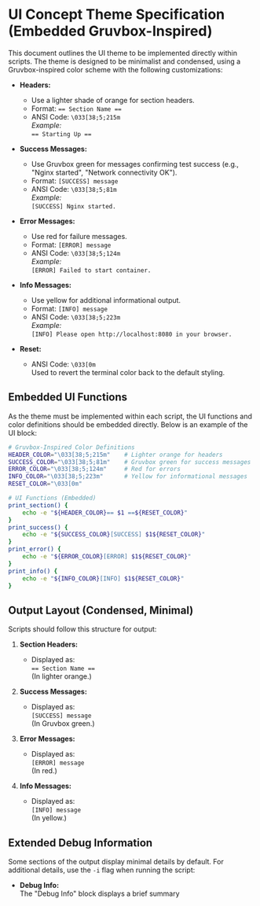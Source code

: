 # UI Concept Theme Specification (Embedded Gruvbox-Inspired)

This document outlines the UI theme to be implemented directly within scripts. The theme is designed to be minimalist and condensed, using a Gruvbox-inspired color scheme with the following customizations:

- **Headers:**  
  - Use a lighter shade of orange for section headers.
  - Format: `== Section Name ==`
  - ANSI Code: `\033[38;5;215m`  
    *Example:*  
    `== Starting Up ==`

- **Success Messages:**  
  - Use Gruvbox green for messages confirming test success (e.g., "Nginx started", "Network connectivity OK").
  - Format: `[SUCCESS] message`
  - ANSI Code: `\033[38;5;81m`  
    *Example:*  
    `[SUCCESS] Nginx started.`

- **Error Messages:**  
  - Use red for failure messages.
  - Format: `[ERROR] message`
  - ANSI Code: `\033[38;5;124m`  
    *Example:*  
    `[ERROR] Failed to start container.`

- **Info Messages:**  
  - Use yellow for additional informational output.
  - Format: `[INFO] message`
  - ANSI Code: `\033[38;5;223m`  
    *Example:*  
    `[INFO] Please open http://localhost:8080 in your browser.`

- **Reset:**  
  - ANSI Code: `\033[0m`  
    Used to revert the terminal color back to the default styling.

## Embedded UI Functions

As the theme must be implemented within each script, the UI functions and color definitions should be embedded directly. Below is an example of the UI block:

```bash
# Gruvbox-Inspired Color Definitions
HEADER_COLOR="\033[38;5;215m"    # Lighter orange for headers
SUCCESS_COLOR="\033[38;5;81m"    # Gruvbox green for success messages
ERROR_COLOR="\033[38;5;124m"     # Red for errors
INFO_COLOR="\033[38;5;223m"      # Yellow for informational messages
RESET_COLOR="\033[0m"

# UI Functions (Embedded)
print_section() {
    echo -e "${HEADER_COLOR}== $1 ==${RESET_COLOR}"
}
print_success() {
    echo -e "${SUCCESS_COLOR}[SUCCESS] $1${RESET_COLOR}"
}
print_error() {
    echo -e "${ERROR_COLOR}[ERROR] $1${RESET_COLOR}"
}
print_info() {
    echo -e "${INFO_COLOR}[INFO] $1${RESET_COLOR}"
}
```

## Output Layout (Condensed, Minimal)

Scripts should follow this structure for output:

1. **Section Headers:**  
   - Displayed as:  
     `== Section Name ==`  
     (In lighter orange.)

2. **Success Messages:**  
   - Displayed as:  
     `[SUCCESS] message`  
     (In Gruvbox green.)

3. **Error Messages:**  
   - Displayed as:  
     `[ERROR] message`  
     (In red.)

4. **Info Messages:**  
   - Displayed as:  
     `[INFO] message`  
     (In yellow.)

## Extended Debug Information

Some sections of the output display minimal details by default. For additional details, use the `-i` flag when running the script:

- **Debug Info:**  
  The "Debug Info" block displays a brief summary
